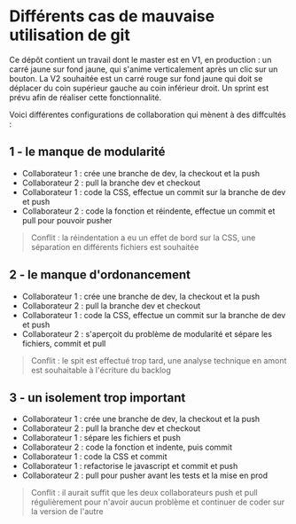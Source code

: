 # Différents cas de mauvaise utilisation de git

Ce dépôt contient un travail dont le master est en V1, en production : un carré jaune sur fond jaune, qui s'anime verticalement après un clic sur un bouton. La V2 souhaitée est un carré rouge sur fond jaune qui doit se déplacer du coin supérieur gauche au coin inférieur droit. Un sprint est prévu afin de réaliser cette fonctionnalité.

Voici différentes configurations de collaboration qui mènent à des diffcultés :

## 1 - le manque de modularité

 - Collaborateur 1 : crée une branche de dev, la checkout et la push
 - Collaborateur 2 : pull la branche dev et checkout
 - Collaborateur 1 : code la CSS, effectue un commit sur la branche de dev et push
 - Collaborateur 2 : code la fonction et réindente, effectue un commit et pull pour pouvoir pusher

> Conflit : la réindentation a eu un effet de bord sur la CSS, une séparation en différents fichiers est souhaitée

## 2 - le manque d'ordonancement

 - Collaborateur 1 : crée une branche de dev, la checkout et la push
 - Collaborateur 2 : pull la branche dev et checkout
 - Collaborateur 1 : code la CSS, effectue un commit sur la branche de dev et push
 - Collaborateur 2 : s'aperçoit du problème de modularité et sépare les fichiers, commit et pull

> Conflit : le spit est effectué trop tard, une analyse technique en amont est souhaitable à l'écriture du backlog

## 3 - un isolement trop important

 - Collaborateur 1 : crée une branche de dev, la checkout et la push
 - Collaborateur 2 : pull la branche dev et checkout
 - Collaborateur 1 : sépare les fichiers et push
 - Collaborateur 2 : code la fonction et indente, puis commit
 - Collaborateur 1 : code la CSS et commit
 - Collaborateur 1 : refactorise le javascript et commit et push
 - Collaborateur 2 : pull pour pusher avant les tests et la mise en prod
 
> Conflit : il aurait suffit que les deux collaborateurs push et pull régulièrement pour n'avoir aucun problème et continuer de coder sur la version de l'autre
 
 
 

